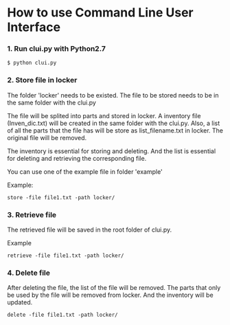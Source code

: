 # How to use Command Line User Interface

### 1. Run clui.py with Python2.7

```
$ python clui.py
```

### 2. Store file in locker

The folder 'locker' needs to be existed. The file to be stored needs to be in the same folder with the clui.py

The file will be splited into parts and stored in locker. A inventory file (Inven_dic.txt) will be created in the same folder with the clui.py. Also, a list of all the parts that the file has will be store as list_filename.txt in locker. The original file will be removed.

The inventory is essential for storing and deleting. And the list is essential for deleting and retrieving the corresponding file.

You can use one of the example file in folder 'example'

Example:

```
store -file file1.txt -path locker/
```

### 3. Retrieve file

The retrieved file will be saved in the root folder of clui.py.

Example

```
retrieve -file file1.txt -path locker/
```

### 4. Delete file

After deleting the file, the list of the file will be removed. The parts that only be used by the file will be removed from locker. And the inventory will be updated.

```
delete -file file1.txt -path locker/
```